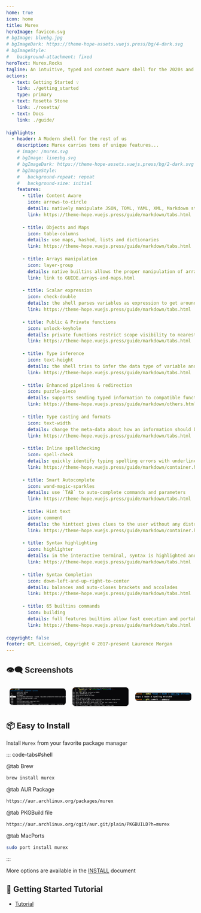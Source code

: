 ```yaml
---
home: true
icon: home
title: Murex
heroImage: favicon.svg
# bgImage: bluebg.jpg
# bgImageDark: https://theme-hope-assets.vuejs.press/bg/4-dark.svg
# bgImageStyle:
#   background-attachment: fixed
heroText: Murex.Rocks
tagline: An intuitive, typed and content aware shell for the 2020s and beyond.
actions:
  - text: Getting Started 💡
    link: ./getting_started
    type: primary
  - text: Rosetta Stone
    link: ./rosetta/
  - text: Docs
    link: ./guide/

highlights:
  - header: A Modern shell for the rest of us
    description: Murex carries tons of unique features...
    # image: /murex.svg
    # bgImage: linesbg.svg
    # bgImageDark: https://theme-hope-assets.vuejs.press/bg/2-dark.svg
    # bgImageStyle:
    #   background-repeat: repeat
    #   background-size: initial
    features:
      - title: Content Aware
        icon: arrows-to-circle
        details: natively manipulate JSON, TOML, YAML, XML, Markdown structures
        link: https://theme-hope.vuejs.press/guide/markdown/tabs.html

      - title: Objects and Maps
        icon: table-columns
        details: use maps, hashed, lists and dictionaries
        link: https://theme-hope.vuejs.press/guide/markdown/tabs.html

      - title: Arrays manipulation
        icon: layer-group
        details: native builtins allows the proper manipulation of arrays
        link: link to GUIDE.arrays-and-maps.html

      - title: Scalar expression
        icon: check-double
        details: the shell parses variables as expression to get around accidental bugs due to spaces
        link: https://theme-hope.vuejs.press/guide/markdown/tabs.html

      - title: Public & Private functions
        icon: unlock-keyhole
        details: private functions restrict scope visibility to nearest module or source file
        link: https://theme-hope.vuejs.press/guide/markdown/tabs.html

      - title: Type inference
        icon: text-height
        details: the shell tries to infer the data type of variable and pipelines it manages
        link: https://theme-hope.vuejs.press/guide/markdown/tabs.html

      - title: Enhanced pipelines & redirection
        icon: puzzle-piece
        details: supports sending typed information to compatible functions via redirection and pipelines
        link: https://theme-hope.vuejs.press/guide/markdown/others.html#link-check

      - title: Type casting and formats
        icon: text-width
        details: change the meta-data about how an information should be read or displayed
        link: https://theme-hope.vuejs.press/guide/markdown/tabs.html

      - title: Inline spellchecking
        icon: spell-check
        details: quickly identify typing spelling errors with underlines text
        link: https://theme-hope.vuejs.press/guide/markdown/container.html

      - title: Smart Autocomplete
        icon: wand-magic-sparkles
        details: use `TAB` to auto-complete commands and parameters
        link: https://theme-hope.vuejs.press/guide/markdown/tabs.html

      - title: Hint text
        icon: comment
        details: the hinttext gives clues to the user without any distractions
        link: https://theme-hope.vuejs.press/guide/markdown/container.html

      - title: Syntax highlighting
        icon: highlighter
        details: in the interactive terminal, syntax is highlighted and style can be piped to the next built-in
        link: https://theme-hope.vuejs.press/guide/markdown/tabs.html

      - title: Syntax Completion
        icon: down-left-and-up-right-to-center
        details: balances and auto-closes brackets and accolades
        link: https://theme-hope.vuejs.press/guide/markdown/tabs.html

      - title: 65 builtins commands
        icon: building
        details: full features builtins allow fast execution and portability
        link: https://theme-hope.vuejs.press/guide/markdown/tabs.html

copyright: false
footer: GPL Licensed, Copyright © 2017-present Laurence Morgan
---
```


## 👁‍🗨 Screenshots

<!-- markdownlint-disable -->

<div class="image-preview">
  <img src="/murex-kill-autocomplete.png" />
  <img src="/murex-open-foreach.png" />
  <img src="/murex-spellchecker.png" />
</div>

<style>
  .image-preview {
    display: flex;
    justify-content: space-evenly;
    align-items: center;
    flex-wrap: wrap;
  }

  .image-preview > img {
     box-sizing: border-box;
     width: 33.3% !important;
     padding: 9px;
     border-radius: 16px;
  }

  @media (max-width: 719px){
    .image-preview > img {
      width: 50% !important;
    }
  }

  @media (max-width: 419px){
    .image-preview > img {
      width: 100% !important;
    }
  }
</style>

<!-- markdownlint-restore -->

## 📦 Easy to Install

Install `Murex` from your favorite package manager

::: code-tabs#shell

@tab Brew

```bash
brew install murex
```

@tab AUR Package

```bash
https://aur.archlinux.org/packages/murex
```

@tab PKGBuild file

```bash
https://aur.archlinux.org/cgit/aur.git/plain/PKGBUILD?h=murex
```

@tab MacPorts

```bash
sudo port install murex
```

:::

More options are available in the [INSTALL](../cookbook/tutorial/README.md) document

## 🛟 Getting Started Tutorial

- [Tutorial](../cookbook/tutorial/README.md)
